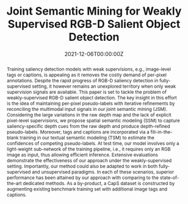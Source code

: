 ---
title: "Joint Semantic Mining for Weakly Supervised RGB-D Salient Object Detection"
authors:
- jingjingli
- weiji
- Qi Bi
- Cheng Yan
- Miao Zhang
- Yongri Piao
- Huchuan Lu
- licheng

date: "2021-12-06T00:00:00Z"
doi: ""

# Schedule page publish date (NOT publication's date).
publishDate: "2021-12-06T00:00:00Z"

# Publication type.
# Legend: 0 = Uncategorized; 1 = Conference paper; 2 = Journal article;
# 3 = Preprint / Working Paper; 4 = Report; 5 = Book; 6 = Book section;
# 7 = Thesis; 8 = Patent
publication_types: ["1"]

# Publication name and optional abbreviated publication name.
publication: International Conference on Neural Information Processing Systems
publication_short: NeurIPS

abstract: "Training saliency detection models with weak supervisions, e.g., image-level tags or captions, is appealing as it removes the costly demand of per-pixel annotations. Despite the rapid progress of RGB-D saliency detection in fully-supervised setting, it however remains an unexplored territory when only weak supervision signals are available. This paper is set to tackle the problem of weakly-supervised RGB-D salient object detection. The key insight in this effort is the idea of maintaining per-pixel pseudo-labels with iterative refinements by reconciling the multimodal input signals in our joint semantic mining (JSM). Considering the large variations in the raw depth map and the lack of explicit pixel-level supervisions, we propose spatial semantic modeling (SSM) to capture saliency-specific depth cues from the raw depth and produce depth-refined pseudo-labels. Moreover, tags and captions are incorporated via a fill-in-the-blank training in our textual semantic modeling (TSM) to estimate the confidences of competing pseudo-labels. At test time, our model involves only a light-weight sub-network of the training pipeline, i.e., it requires only an RGB image as input, thus allowing efficient inference. Extensive evaluations demonstrate the effectiveness of our approach under the weakly-supervised setting. Importantly, our method could also be adapted to work in both fully-supervised and unsupervised paradigms. In each of these scenarios, superior performance has been attained by our approach with comparing to the state-of-the-art dedicated methods. As a by-product, a CapS dataset is constructed by augmenting existing benchmark training set with additional image tags and captions."

# Summary. An optional shortened abstract.
# summary: "A hierarchical recurrent network structure is developed to simultaneously encodes local contexts of individual frames and global contexts of the sequence."

tags:
- NeurIPS
featured: true

links:
# - name: Custom Link
# url: https://example.org
url_pdf: https://proceedings.neurips.cc/paper/2021/file/642e92efb79421734881b53e1e1b18b6-Paper.pdf
# url_code: https://github.com/VisualTrackingVLL
# url_dataset: '#'
# url_poster: '#'
url_project: https://proceedings.neurips.cc/paper/2021/hash/642e92efb79421734881b53e1e1b18b6-Abstract.html
# url_slides: ''
# url_source: '#'
# url_video: https://www.bmvc2021-virtualconference.com/conference/papers/paper_1542.html


# Featured image
# To use, add an image named `featured.jpg/png` to your page's folder. 
image:
  caption: ''
  focal_point: ""
  preview_only: false

# Associated Projects (optional).
#   Associate this publication with one or more of your projects.
#   Simply enter your project's folder or file name without extension.
#   E.g. `internal-project` references `content/project/internal-project/index.md`.
#   Otherwise, set `projects: []`.
projects: []

# Slides (optional).
#   Associate this publication with Markdown slides.
#   Simply enter your slide deck's filename without extension.
#   E.g. `slides: "example"` references `content/slides/example/index.md`.
#   Otherwise, set `slides: ""`.
slides: ""
---
